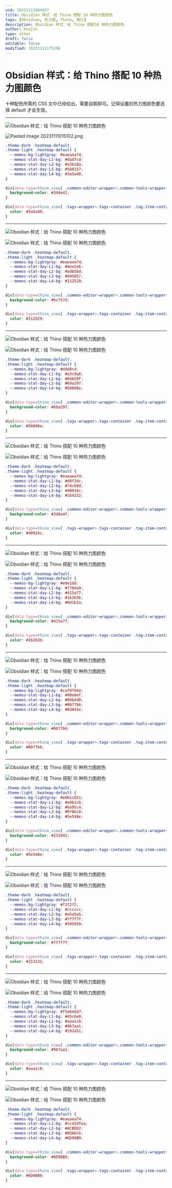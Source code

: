 ```yaml
---
uid: 20231111004457
title: Obsidian 样式：给 Thino 搭配 10 种热力图颜色
tags: [Obsidian, 热力图, Thino, 美化]
description: Obsidian 样式：给 Thino 搭配10 种热力图颜色
author: Huajin
type: other
draft: false
editable: false
modified: 20231111175206
---
```


# Obsidian 样式：给 Thino 搭配 10 种热力图颜色

十种配色所需的 CSS 文中已经给出，需要自取即可。记得设置的热力图颜色要选择 default 才会生效。

---

![Obsidian 样式：给 Thino 搭配 10 种热力图颜色](https://cdn.pkmer.cn/images/Pasted%20image%2020231111015808.png!pkmer)

![Pasted image 20231111015102.png](https://cdn.pkmer.cn/images/Pasted%20image%2020231111015102.png!pkmer)

```css
.theme-dark .heatmap-default,
.theme-light .heatmap-default {
  --memos-bg-lightgray: #eaeaea74;
  --memos-stat-day-L1-bg: #dad7cd;
  --memos-stat-day-L2-bg: #a3b18a;
  --memos-stat-day-L3-bg: #588157;
  --memos-stat-day-L4-bg: #3a5a40;
}

div[data-type=thino_view] .common-editor-wrapper>.common-tools-wrapper>.btns-container>.confirm-btn {
  background-color: #344e41;
}

div[data-type=thino_view] .tags-wrapper>.tags-container .tag-item-container.active>.tag-text-container>* {
  color: #3a5a40;
}
```

---

![Obsidian 样式：给 Thino 搭配 10 种热力图颜色](https://cdn.pkmer.cn/images/Pasted%20image%2020231111015724.png!pkmer)

![Obsidian 样式：给 Thino 搭配 10 种热力图颜色](https://cdn.pkmer.cn/images/Pasted%20image%2020231111015849.png!pkmer)

```css
.theme-dark .heatmap-default,
.theme-light .heatmap-default {
  --memos-bg-lightgray: #eaeaea74;
  --memos-stat-day-L1-bg: #dee2e6;
  --memos-stat-day-L2-bg: #adb5bd;
  --memos-stat-day-L3-bg: #495057;
  --memos-stat-day-L4-bg: #212529;
}

div[data-type=thino_view] .common-editor-wrapper>.common-tools-wrapper>.btns-container>.confirm-btn {
  background-color: #6c757d;
}

div[data-type=thino_view] .tags-wrapper>.tags-container .tag-item-container.active>.tag-text-container>* {
  color: #212529;
}
```

---

![Obsidian 样式：给 Thino 搭配 10 种热力图颜色](https://cdn.pkmer.cn/images/Pasted%20image%2020231111020937.png!pkmer)

![Obsidian 样式：给 Thino 搭配 10 种热力图颜色](https://cdn.pkmer.cn/images/Pasted%20image%2020231111021012.png!pkmer)

```css
.theme-dark .heatmap-default,
.theme-light .heatmap-default {
  --memos-bg-lightgray: #ddd8c4;
  --memos-stat-day-L1-bg: #a3c9a8;
  --memos-stat-day-L2-bg: #84b59f;
  --memos-stat-day-L3-bg: #69a297;
  --memos-stat-day-L4-bg: #50808e;
}

div[data-type=thino_view] .common-editor-wrapper>.common-tools-wrapper>.btns-container>.confirm-btn {
  background-color: #69a297;
}

div[data-type=thino_view] .tags-wrapper>.tags-container .tag-item-container.active>.tag-text-container>* {
  color: #50808e;
}
```

---

![Obsidian 样式：给 Thino 搭配 10 种热力图颜色](https://cdn.pkmer.cn/images/Pasted%20image%2020231111015957.png!pkmer)

![Obsidian 样式：给 Thino 搭配 10 种热力图颜色](https://cdn.pkmer.cn/images/Pasted%20image%2020231111020024.png!pkmer)

```css
.theme-dark .heatmap-default,
.theme-light .heatmap-default {
  --memos-bg-lightgray: #eaeaea74;
  --memos-stat-day-L1-bg: #d8f3dc;
  --memos-stat-day-L2-bg: #74c69d;
  --memos-stat-day-L3-bg: #40916c;
  --memos-stat-day-L4-bg: #1b4332;
}

div[data-type=thino_view] .common-editor-wrapper>.common-tools-wrapper>.btns-container>.confirm-btn {
  background-color: #2d6a4f;
}

div[data-type=thino_view] .tags-wrapper>.tags-container .tag-item-container.active>.tag-text-container>* {
  color: #40916c;
}
```

---

![Obsidian 样式：给 Thino 搭配 10 种热力图颜色](https://cdn.pkmer.cn/images/Pasted%20image%2020231111020135.png!pkmer)

![Obsidian 样式：给 Thino 搭配 10 种热力图颜色](https://cdn.pkmer.cn/images/Pasted%20image%2020231111020155.png!pkmer)

```css
.theme-dark .heatmap-default,
.theme-light .heatmap-default {
  --memos-bg-lightgray: #e0e1dd;
  --memos-stat-day-L1-bg: #778da9;
  --memos-stat-day-L2-bg: #415a77;
  --memos-stat-day-L3-bg: #1b263b;
  --memos-stat-day-L4-bg: #0d1b2a;
}

div[data-type=thino_view] .common-editor-wrapper>.common-tools-wrapper>.btns-container>.confirm-btn {
  background-color: #415a77;
}

div[data-type=thino_view] .tags-wrapper>.tags-container .tag-item-container.active>.tag-text-container>* {
  color: #1b263b;
}
```

---

![Obsidian 样式：给 Thino 搭配 10 种热力图颜色](https://cdn.pkmer.cn/images/Pasted%20image%2020231111020312.png!pkmer)

![Obsidian 样式：给 Thino 搭配 10 种热力图颜色](https://cdn.pkmer.cn/images/Pasted%20image%2020231111020412.png!pkmer)

```css
.theme-dark .heatmap-default,
.theme-light .heatmap-default {
  --memos-bg-lightgray: #caf0f84e;
  --memos-stat-day-L1-bg: #90e0ef;
  --memos-stat-day-L2-bg: #00b4d8;
  --memos-stat-day-L3-bg: #0077b6;
  --memos-stat-day-L4-bg: #03045e;
}

div[data-type=thino_view] .common-editor-wrapper>.common-tools-wrapper>.btns-container>.confirm-btn {
  background-color: #0077b6;
}

div[data-type=thino_view] .tags-wrapper>.tags-container .tag-item-container.active>.tag-text-container>* {
  color: #0077b6;
}
```

---

![Obsidian 样式：给 Thino 搭配 10 种热力图颜色](https://cdn.pkmer.cn/images/Pasted%20image%2020231111020645.png!pkmer)

![Obsidian 样式：给 Thino 搭配 10 种热力图颜色](https://cdn.pkmer.cn/images/Pasted%20image%2020231111020545.png!pkmer)

```css
.theme-dark .heatmap-default,
.theme-light .heatmap-default {
  --memos-bg-lightgray: #e0b1cb51;
  --memos-stat-day-L1-bg: #e0b1cb;
  --memos-stat-day-L2-bg: #be95c4;
  --memos-stat-day-L3-bg: #9f86c0;
  --memos-stat-day-L4-bg: #5e548e;
}

div[data-type=thino_view] .common-editor-wrapper>.common-tools-wrapper>.btns-container>.confirm-btn {
  background-color: #231942;
}

div[data-type=thino_view] .tags-wrapper>.tags-container .tag-item-container.active>.tag-text-container>* {
  color: #5e548e;
}
```

---

![Obsidian 样式：给 Thino 搭配 10 种热力图颜色](https://cdn.pkmer.cn/images/Pasted%20image%2020231111020738.png!pkmer)

![Obsidian 样式：给 Thino 搭配 10 种热力图颜色](https://cdn.pkmer.cn/images/Pasted%20image%2020231111020753.png!pkmer)

```css
.theme-dark .heatmap-default,
.theme-light .heatmap-default {
  --memos-bg-lightgray: #f2f2f2;
  --memos-stat-day-L1-bg: #cccccc;
  --memos-stat-day-L2-bg: #a5a5a5;
  --memos-stat-day-L3-bg: #7f7f7f;
  --memos-stat-day-L4-bg: #595959;
}

div[data-type=thino_view] .common-editor-wrapper>.common-tools-wrapper>.btns-container>.confirm-btn {
  background-color: #7f7f7f;
}

div[data-type=thino_view] .tags-wrapper>.tags-container .tag-item-container.active>.tag-text-container>* {
  color: #313131;
}
```

---

![Obsidian 样式：给 Thino 搭配 10 种热力图颜色](https://cdn.pkmer.cn/images/Pasted%20image%2020231111021134.png!pkmer)

![Obsidian 样式：给 Thino 搭配 10 种热力图颜色](https://cdn.pkmer.cn/images/Pasted%20image%2020231111021227.png!pkmer)

```css
.theme-dark .heatmap-default,
.theme-light .heatmap-default {
  --memos-bg-lightgray: #f5e6e8d7;
  --memos-stat-day-L1-bg: #d5c6e0;
  --memos-stat-day-L2-bg: #aaa1c8;
  --memos-stat-day-L3-bg: #967aa1;
  --memos-stat-day-L4-bg: #192a51;
}

div[data-type=thino_view] .common-editor-wrapper>.common-tools-wrapper>.btns-container>.confirm-btn {
  background-color: #967aa1;
}

div[data-type=thino_view] .tags-wrapper>.tags-container .tag-item-container.active>.tag-text-container>* {
  color: #aaa1c8;
}
```

---

![Obsidian 样式：给 Thino 搭配 10 种热力图颜色](https://cdn.pkmer.cn/images/Pasted%20image%2020231111022508.png!pkmer)

![Obsidian 样式：给 Thino 搭配 10 种热力图颜色](https://cdn.pkmer.cn/images/Pasted%20image%2020231111022531.png!pkmer)

```css
.theme-dark .heatmap-default,
.theme-light .heatmap-default {
  --memos-bg-lightgray: #eaeaea74;
  --memos-stat-day-L1-bg: #ccd3dfea;
  --memos-stat-day-L2-bg: #ACBDD2;
  --memos-stat-day-L3-bg: #8DA6C6;
  --memos-stat-day-L4-bg: #6D90B9;
}

div[data-type=thino_view] .common-editor-wrapper>.common-tools-wrapper>.btns-container>.confirm-btn {
  background-color: #6D90B9;
}

div[data-type=thino_view] .tags-wrapper>.tags-container .tag-item-container.active>.tag-text-container>* {
  color: #6D90B9;
}
```